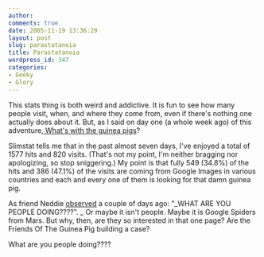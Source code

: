 ```yaml
---
author:
comments: true
date: 2005-11-19 13:36:29
layout: post
slug: parastatanoia
title: Parastatanoia
wordpress_id: 347
categories:
- Geeky
- Glory
---
```


This stats thing is both weird and addictive. It is fun to see how many people visit, when, and where they come from, even if there's nothing one actually does about it. But, as I said on day one (a whole week ago) of this adventure,[ What's with the guinea pigs](http://jeremycherfas.net/wp/archives/2005/11/06/whats-with-the-guinea-pigs/)?

Slimstat tells me that in the past almost seven days, I've enjoyed a total of 1577 hits and 820 visits. (That's not my point, I'm neither bragging nor apologizing, so stop sniggering.) My point is that fully 549 (34.8%) of the hits and 386 (47.1%) of the visits are coming from Google Images in various countries and each and every one of them is looking for that damn guinea pig.

As friend Neddie [observed](http://byneddiejingo.blogspot.com/2005/11/weird-one.html) a couple of days ago: "_WHAT ARE YOU PEOPLE DOING????".
_
Or maybe it isn't people. Maybe it is Google Spiders from Mars. But why, then, are they so interested in that one page? Are the Friends Of The  Guinea Pig building a case?

What are you people doing????
